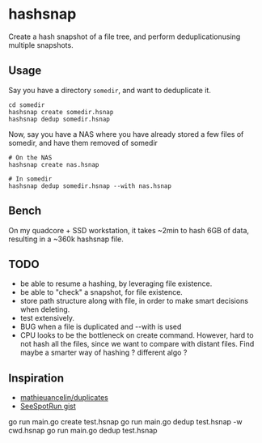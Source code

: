 # hashsnap
Create a hash snapshot of a file tree, and perform deduplicationusing multiple snapshots.

## Usage
Say you have a directory `somedir`, and want to deduplicate it.

    cd somedir
    hashsnap create somedir.hsnap
    hashsnap dedup somedir.hsnap

Now, say you have a NAS where you have already stored a few files of somedir, and have
them removed of somedir

    # On the NAS
    hashsnap create nas.hsnap

    # In somedir
    hashsnap dedup somedir.hsnap --with nas.hsnap


## Bench
On my quadcore + SSD workstation, it takes ~2min to hash 6GB of data, resulting in a ~360k hashsnap file.

## TODO
- be able to resume a hashing, by leveraging file existence.
- be able to "check" a snapshot, for file existence.
- store path structure along with file, in order to make smart decisions when deleting.
- test extensively.
- BUG when a file is duplicated and --with is used
- CPU looks to be the bottleneck on create command. However, hard to not hash all the files, since we
want to compare with distant files. Find maybe a smarter way of hashing ? different algo ?

## Inspiration
- [mathieuancelin/duplicates](https://github.com/mathieuancelin/duplicates/blob/master/duplicates.go)
- [SeeSpotRun gist](https://gist.github.com/SeeSpotRun/456b88424841d7ae735f)


go run main.go create test.hsnap
go run main.go dedup test.hsnap -w cwd.hsnap
go run main.go dedup test.hsnap

